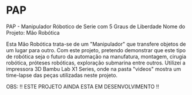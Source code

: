 # PAP
PAP - Manipulador Róbotico de Serie com 5 Graus de Liberdade
Nome do Projeto: Mão Robótica

Esta Mão Robótica trata-se de um "Manipulador" que transfere objetos de um lugar para outro. Com este projeto, pretendo demonstrar que este tipo de robótica seja o futuro da automação na manufatura, montagem, cirugia robótica, próteses robóticas, exploração submarina entre outros. Utilizei a impressora 3D Bambu Lab X1 Series, onde na pasta "videos" mostra um time-lapse das peças utilizadas neste projeto.

OBS: !! ESTE PROJETO AINDA ESTA EM DESENVOLVIMENTO !!



